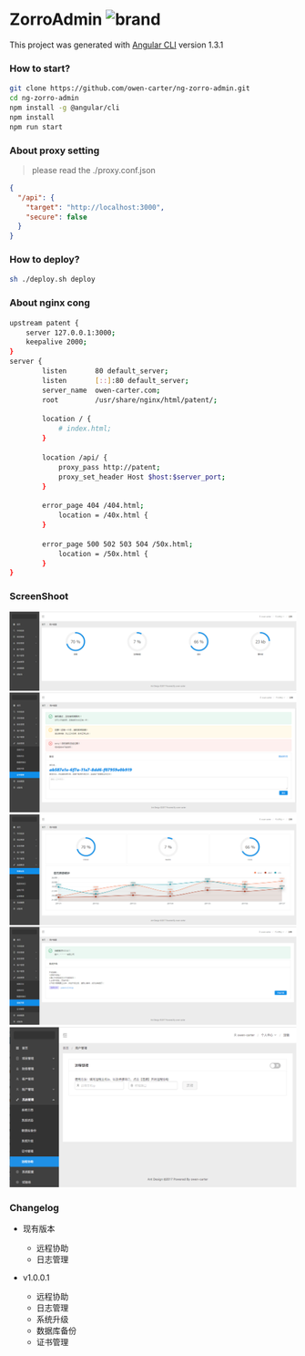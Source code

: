 # ZorroAdmin  ![brand](https://www.travis-ci.org/owen-carter/ng-zorro-admin.svg?branch=master)

This project was generated with [Angular CLI](https://github.com/angular/angular-cli) version 1.3.1

### How to start?
```bash
git clone https://github.com/owen-carter/ng-zorro-admin.git
cd ng-zorro-admin
npm install -g @angular/cli
npm install
npm run start
```

### About proxy setting
> please read the ./proxy.conf.json
```json
{
  "/api": {
    "target": "http://localhost:3000",
    "secure": false
  }
}
```

### How to deploy?
```bash
sh ./deploy.sh deploy
```


### About nginx cong
```bash
upstream patent {
    server 127.0.0.1:3000;
    keepalive 2000;
}
server {
        listen       80 default_server;
        listen       [::]:80 default_server;
        server_name  owen-carter.com;
        root         /usr/share/nginx/html/patent/;

        location / {
	        # index.html;
        }

        location /api/ {
            proxy_pass http://patent;
            proxy_set_header Host $host:$server_port;
        }

        error_page 404 /404.html;
            location = /40x.html {
        }

        error_page 500 502 503 504 /50x.html;
            location = /50x.html {
        }
}
```


### ScreenShoot
![brand](./images/dashboard.png)
![brand](./images/license.png)
![brand](./images/status.png)
![brand](./images/update.png)
![brand](./images/remote.png)



### Changelog
+ 现有版本
  - 远程协助
  - 日志管理
  
+ v1.0.0.1
  - 远程协助
  - 日志管理
  - 系统升级
  - 数据库备份
  - 证书管理

